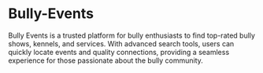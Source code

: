 # Bully-Events
Bully Events is a trusted platform for bully enthusiasts to find top-rated bully shows, kennels, and services. With advanced search tools, users can quickly locate events and quality connections, providing a seamless experience for those passionate about the bully community.
